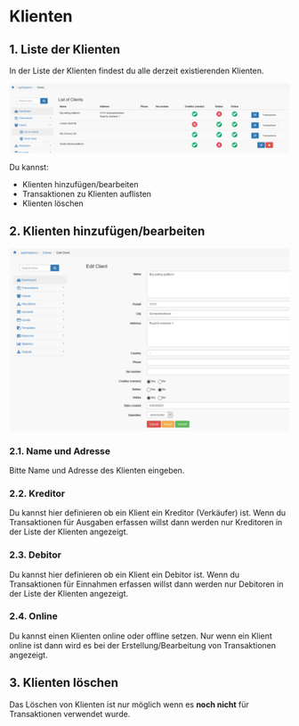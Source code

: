 # Klienten

## 1. Liste der Klienten

In der Liste der Klienten findest du alle derzeit existierenden Klienten.

![Liste der Klienten](../../.gitbook/assets/clients.png)

Du kannst:

* Klienten hinzufügen/bearbeiten
* Transaktionen zu Klienten auflisten
* Klienten löschen

## 2. Klienten hinzufügen/bearbeiten

![List of clients](../../.gitbook/assets/clients_edit.png)

### 2.1. Name und Adresse

Bitte Name und Adresse des Klienten eingeben.

### 2.2. Kreditor

Du kannst hier definieren ob ein Klient ein Kreditor \(Verkäufer\) ist. Wenn du Transaktionen für Ausgaben erfassen willst dann werden nur Kreditoren in der Liste der Klienten angezeigt.

### 2.3. Debitor

Du kannst hier definieren ob ein Klient ein Debitor ist. Wenn du Transaktionen für Einnahmen erfassen willst dann werden nur Debitoren in der Liste der Klienten angezeigt.

### 2.4. Online

Du kannst einen Klienten online oder offline setzen. Nur wenn ein Klient online ist dann wird es bei der Erstellung/Bearbeitung von Transaktionen angezeigt.

## 3. Klienten löschen

Das Löschen von Klienten ist nur möglich wenn es **noch nicht** für Transaktionen verwendet wurde.

